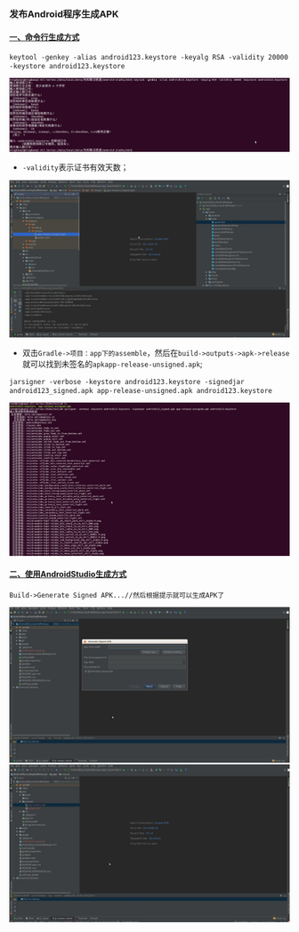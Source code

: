 ### 发布Android程序生成APK
#### [一、命令行生成方式]()
```
keytool -genkey -alias android123.keystore -keyalg RSA -validity 20000 -keystore android123.keystore
```
![image](https://github.com/ningbaoqi/AndroidSecurityAndRelease/blob/master/gif/pic1.jpg)

+ `-validity`表示证书有效天数；

![image](https://github.com/ningbaoqi/AndroidSecurityAndRelease/blob/master/gif/pic2..jpg)

+ 双击`Gradle->项目：app下的assemble`，然后在`build->outputs->apk->release`就可以找到未签名的`apkapp-release-unsigned.apk`;

```
jarsigner -verbose -keystore android123.keystore -signedjar android123_signed.apk app-release-unsigned.apk android123.keystore
```

![image](https://github.com/ningbaoqi/AndroidSecurityAndRelease/blob/master/gif/pic3.jpg)

#### [二、使用AndroidStudio生成方式]()

```
Build->Generate Signed APK...//然后根据提示就可以生成APK了
```
![image](https://github.com/ningbaoqi/AndroidSecurityAndRelease/blob/master/gif/pic10.jpg)
![image](https://github.com/ningbaoqi/AndroidSecurityAndRelease/blob/master/gif/pic11.jpg)
